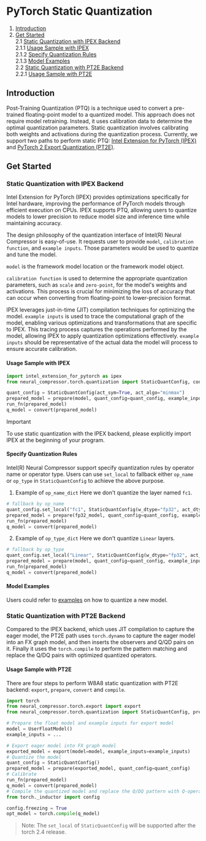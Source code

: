 PyTorch Static Quantization
========================================

1. [Introduction](#introduction)
2. [Get Started](#get-started) \
    2.1 [Static Quantization with IPEX Backend](#static-quantization-with-ipex-backend) \
        2.1.1 [Usage Sample with IPEX](#usage-sample-with-ipex) \
        2.1.2 [Specify Quantization Rules](#specify-quantization-rules) \
        2.1.3 [Model Examples](#model-examples) \
    2.2 [Static Quantization with PT2E Backend](#static-quantization-with-pt2e-backend) \
        2.2.1 [Usage Sample with PT2E](#usage-sample-with-pt2e)


## Introduction

Post-Training Quantization (PTQ) is a technique used to convert a pre-trained floating-point model to a quantized model. This approach does not require model retraining. Instead, it uses calibration data to determine the optimal quantization parameters. Static quantization involves calibrating both weights and activations during the quantization process. Currently, we support two paths to perform static PTQ: [Intel Extension for PyTorch (IPEX)](https://github.com/intel/intel-extension-for-pytorch) and [PyTorch 2 Export Quantization (PT2E)](https://pytorch.org/tutorials/prototype/pt2e_quant_x86_inductor.html).

## Get Started

### Static Quantization with IPEX Backend

Intel Extension for PyTorch (IPEX) provides optimizations specifically for Intel hardware, improving the performance of PyTorch models through efficient execution on CPUs. IPEX supports PTQ, allowing users to quantize models to lower precision to reduce model size and inference time while maintaining accuracy.

The design philosophy of the quantization interface of Intel(R) Neural Compressor is easy-of-use. It requests user to provide `model`, `calibration function`, and `example inputs`. Those parameters would be used to quantize and tune the model. 

`model` is the framework model location or the framework model object.

`calibration function` is used to determine the appropriate quantization parameters, such as `scale` and `zero-point`, for the model's weights and activations. This process is crucial for minimizing the loss of accuracy that can occur when converting from floating-point to lower-precision format.

IPEX leverages just-in-time (JIT) compilation techniques for optimizing the model. `example inputs` is used to trace the computational graph of the model, enabling various optimizations and transformations that are specific to IPEX. This tracing process captures the operations performed by the model, allowing IPEX to apply quantization optimizations effectively. `example inputs` should be representative of the actual data the model will process to ensure accurate calibration.


#### Usage Sample with IPEX
```python
import intel_extension_for_pytorch as ipex
from neural_compressor.torch.quantization import StaticQuantConfig, convert, prepare

quant_config = StaticQuantConfig(act_sym=True, act_algo="minmax")
prepared_model = prepare(model, quant_config=quant_config, example_inputs=example_inputs)
run_fn(prepared_model)
q_model = convert(prepared_model)
```

> [!IMPORTANT]  
> To use static quantization with the IPEX backend, please explicitly import IPEX at the beginning of your program.

#### Specify Quantization Rules
Intel(R) Neural Compressor support specify quantization rules by operator name or operator type. Users can use `set_local` to fallback either `op_name` or `op_type` in `StaticQuantConfig` to achieve the above purpose.

1. Example of `op_name_dict`
Here we don't quantize the layer named `fc1`.
```python
# fallback by op_name
quant_config.set_local("fc1", StaticQuantConfig(w_dtype="fp32", act_dtype="fp32"))
prepared_model = prepare(fp32_model, quant_config=quant_config, example_inputs=example_inputs)
run_fn(prepared_model)
q_model = convert(prepared_model)
```
2. Example of `op_type_dict`
Here we don't quantize `Linear` layers.
```python
# fallback by op_type
quant_config.set_local("Linear", StaticQuantConfig(w_dtype="fp32", act_dtype="fp32"))
prepared_model = prepare(model, quant_config=quant_config, example_inputs=example_inputs)
run_fn(prepared_model)
q_model = convert(prepared_model)
```

#### Model Examples

Users could refer to [examples](https://github.com/intel/neural-compressor/blob/master/examples/3.x_api/pytorch/nlp/huggingface_models/language-modeling/quantization/static_quant) on how to quantize a new model.


### Static Quantization with PT2E Backend
Compared to the IPEX backend, which uses JIT compilation to capture the eager model, the PT2E path uses `torch.dynamo` to capture the eager model into an FX graph model, and then inserts the observers and Q/QD pairs on it. Finally it uses the `torch.compile` to perform the pattern matching and replace the  Q/DQ pairs with optimized quantized operators.

#### Usage Sample with PT2E
There are four steps to perform W8A8 static quantization with PT2E backend: `export`, `prepare`, `convert` and `compile`.

```python
import torch
from neural_compressor.torch.export import export
from neural_compressor.torch.quantization import StaticQuantConfig, prepare, convert

# Prepare the float model and example inputs for export model
model = UserFloatModel()
example_inputs = ...

# Export eager model into FX graph model
exported_model = export(model=model, example_inputs=example_inputs)
# Quantize the model
quant_config = StaticQuantConfig()
prepared_model = prepare(exported_model, quant_config=quant_config)
# Calibrate
run_fn(prepared_model)
q_model = convert(prepared_model)
# Compile the quantized model and replace the Q/DQ pattern with Q-operator
from torch._inductor import config

config.freezing = True
opt_model = torch.compile(q_model)
```

> Note: The `set_local` of `StaticQuantConfig` will be supported after the torch 2.4 release.
